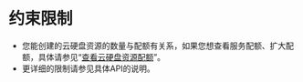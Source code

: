 # 约束限制<a name="evs_04_0005"></a>

-   您能创建的云硬盘资源的数量与配额有关系，如果您想查看服务配额、扩大配额，具体请参见“[查看云硬盘资源配额](https://support.huaweicloud.com/usermanual-evs/evs_01_0070.html)”。
-   更详细的限制请参见具体API的说明。

